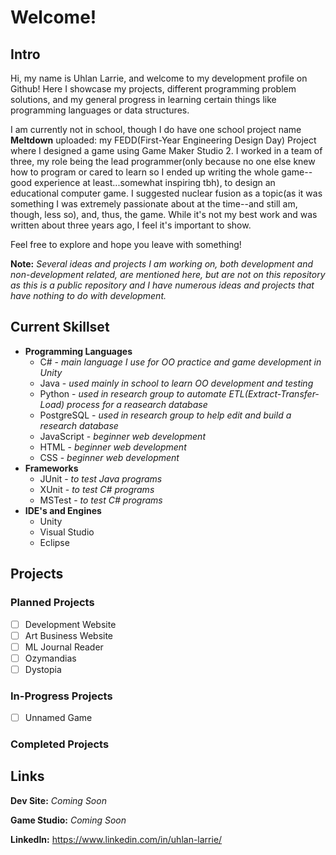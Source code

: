 # Welcome!
## Intro
Hi, my name is Uhlan Larrie, and welcome to my development profile on Github! Here I showcase my projects, different programming problem solutions, and my general progress in learning certain things like programming languages or data structures.

I am currently not in school, though I do have one school project name **Meltdown** uploaded: my FEDD(First-Year Engineering Design Day) Project where I designed a game using Game Maker Studio 2. I worked in a team of three, my role being the lead programmer(only because no one else knew how to program or cared to learn so I ended up writing the whole game--good experience at least...somewhat inspiring tbh), to design an educational computer game. I suggested nuclear fusion as a topic(as it was something I was extremely passionate about at the time--and still am, though, less so), and, thus, the game. While it's not my best work and was written about three years ago, I feel it's important to show.  

Feel free to explore and hope you leave with something!

**Note:** _Several ideas and projects I am working on, both development and non-development related, are mentioned here, but are not on this repository as this is a public repository and I have numerous ideas and projects that have nothing to do with development._

## Current Skillset
  - **Programming Languages**
    - C# - *main language I use for OO practice and game development in Unity*
    - Java - *used mainly in school to learn OO development and testing*
    - Python - *used in research group to automate ETL(Extract-Transfer-Load) process for a reasearch database*
    - PostgreSQL - *used in research group to help edit and build a research database*
    - JavaScript - *beginner web development*
    - HTML - *beginner web development*
    - CSS - *beginner web development*
  - **Frameworks**
    - JUnit - *to test Java programs*
    - XUnit - *to test C# programs*
    - MSTest - *to test C# programs*
  - **IDE's and Engines**
    - Unity
    - Visual Studio
    - Eclipse


## Projects
### Planned Projects
- [ ] Development Website
- [ ] Art Business Website
- [ ] ML Journal Reader
- [ ] Ozymandias
- [ ] Dystopia
### In-Progress Projects
- [ ] Unnamed Game
### Completed Projects
## Links
**Dev Site:** _Coming Soon_

**Game Studio:** _Coming Soon_

**LinkedIn:** https://www.linkedin.com/in/uhlan-larrie/
